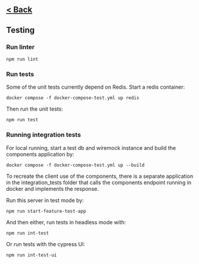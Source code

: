 [< Back](../README.md)
---

## Testing

### Run linter

`npm run lint`

### Run tests

Some of the unit tests currently depend on Redis. Start a redis container:

`docker compose -f docker-compose-test.yml up redis`

Then run the unit tests:

`npm run test`

### Running integration tests

For local running, start a test db and wiremock instance and build the components application by:

`docker compose -f docker-compose-test.yml up --build`

To recreate the client use of the components, there is a separate application in the integration_tests folder that calls the components endpoint running in docker and implements the response.

Run this server in test mode by:

`npm run start-feature-test-app`

And then either, run tests in headless mode with:

`npm run int-test`

Or run tests with the cypress UI:

`npm run int-test-ui`

